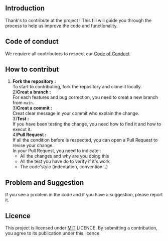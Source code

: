## Introduction

Thank's to contribute at the project ! This fill will guide you through the process to help us improve the code and functionality.

## Code of conduct

We requiere all contributors to respect our [Code of Conduct](CODE_OF_CONDUCT.md)

## How to contribut

1) __Fork the repository :__\
   To start to contributing, fork the repository and clone it locally.\
2)__Creat a branch :__\
  For each features and bug correction, you need to creat a new branch from `main`.\
3)__Creat a commit :__\
  Creat clear message in your commit who explain the change.\
3)__Test :__\
  If you have been testing the change, you need how to find it and how to execut it.\
4)__Pull Request :__\
  If all the condition before is respected, you can open a Pull Request to revise your change.\
  In your Pull Request, you need to indicate :
    - All the changes and why are you doing this
    - All the test you have do to verify if it's work
    - The code'style (indentation, convention...)

## Problem and Suggestion

If you see a problem in the code and if you have a suggestion, please report it.

## Licence

This project is licensed under [MIT](LICENSE) LICENCE. By submitting a contribution, you agree to its publication under this licence.
